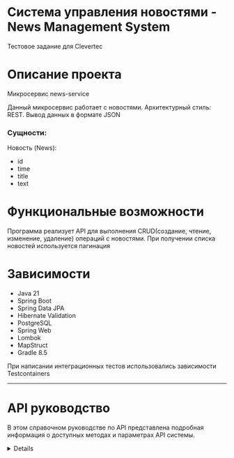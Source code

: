 # Система управления новостями - News Management System

Тестовое задание для Clevertec

# Описание проекта

Микросервис news-service

Данный микросервис работает с новостями. Архитектурный стиль: REST. Вывод данных в формате JSON

### Сущности:

Новость (News):

- id
- time
- title
- text

# Функциональные возможности

Программа реализует API для выполнения CRUD(создание, чтение, изменение, удаление) операций с новостями.
При получении списка новостей используется пагинация

# Зависимости

* Java 21
* Spring Boot
* Spring Data JPA
* Hibernate Validation
* PostgreSQL
* Spring Web
* Lombok
* MapStruct
* Gradle 8.5

При написании интеграционных тестов использовались зависимости Testcontainers

---

# API руководство

В этом справочном руководстве по API представлена подробная информация о доступных методах и параметрах API системы.

<details>

## Содержание

* Новости
* Ответ об ошибке

### Новости

Описание: Этот метод добавляет новую новость.
Endpoint: /news
HTTP Method: POST

Parameters:

| Name   | Type   | Description       |
|--------|--------|-------------------|
| title  | String | Заголовок новости |
| text   | String | Текст новости     |


Пример запроса:
http://localhost:8081/news

{
"title": "This is title of news",
"text": "This is content of news."
}

---
Описание: Этот метод получает новость по id.
Endpoint: /news/{newsId}
HTTP Method: GET

Пример запроса:
http://localhost:8081/news/1

---
Описание: Этот метод обновляет новость.
Endpoint: /news/{newsId}
HTTP Method: PUT

Parameters:

| Name   | Type   | Description       |
|--------|--------|-------------------|
| title  | String | Заголовок новости |
| text   | String | Текст новости     |

Пример запроса:
http://localhost:8081/news/1

{
"title": "This is title of news",
"text": "This is content of news."
}

---
Описание: Этот метод удаляет новость по id.
Endpoint: /news/{newsId}
HTTP Method: DELETE

Пример запроса:
http://localhost:8081/news/1

---
Описание: Этот метод выводит все новости (с пагинацией).
Endpoint: /news
HTTP Method: GET

Примеры запроса:
http://localhost:8081/news
http://localhost:8081/news?pageNumber=1


### Ответ об ошибке

Пример ответа об ошибке

{
"status": 404,
"message": "No such news with id 234"
}

</details>
